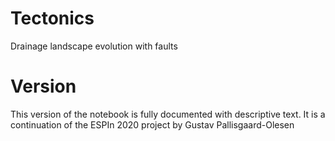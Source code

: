 # Tectonics
Drainage landscape evolution with faults

# Version
This version of the notebook is fully documented with descriptive text. It 
is a continuation of the ESPIn 2020 project by Gustav Pallisgaard-Olesen

